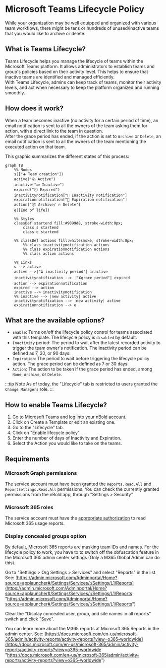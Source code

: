 # Microsoft Teams Lifecycle Policy
While your organization may be well equipped and organized with various team workflows, there might be tens or hundreds of unused/inactive teams that you would like to archive or delete. 

## What is Teams Lifecycle? 
Teams Lifecycle helps you manage the lifecycle of teams within the Microsoft Teams platform. It allows administrators to establish teams and group's policies based on their activity level. This helps to ensure that inactive teams are identified and managed efficiently.  
With Teams Lifecycle, admins can keep track of teams, monitor their activity levels, and act when necessary to keep the platform organized and running smoothly. 

## How does it work?

When a team becomes inactive (no activity for a certain period of time), an email notification is sent to all the owners of the team asking them for action, with a direct link to the team in question.  
After the grace period has ended, if the action is set to `Archive` or `Delete`, an email notification is sent to all the owners of the team mentioning the executed action on that team.

This graphic summarizes the different states of this process:

```mermaid
graph TB
    %% Nodes
    s(["➕ Team creation"])
    active("👍 Active")
    inactive("💤 Inactive")
    expired("🕛 Expired")
    inactivitynotification["📧 Inactivity notification"]
    expirationnotification["📧 Expiration notification"]
    action["📦 Archive/ 🔥 Delete"]
    e([End of life])

    %% Styles
    classDef startend fill:#9099d8, stroke-width:0px;
        class s startend
        class e startend
    
    %% classDef actions fill:whitesmoke, stroke-width:0px;
        %% class inactivitynotification actions
        %% class expirationnotification actions
        %% class action actions

    %% Links
    s --> active
    active -->|"⏳ inactivity period"| inactive
    inactivitynotification --> |"⏳grace period"| expired
    action --> expirationnotification
    expired --> action
    inactive --> inactivitynotification
    %% inactive --> |new activity| active
    inactivitynotification --> |new activity| active
    expirationnotification --> e
```

## What are the available options? 
- `Enable`: Turns on/off the lifecycle policy control for teams associated with this template. The lifecycle policy is `disabled` by default.
- `Inactivity` period: The period to wait after the latest recorded activity to trigger the team owner's notification. The inactivity period can be defined as 7, 30, or 90 days. 
- `Expiration`: The period to wait before triggering the lifecycle policy action. The grace period can be defined as 7 or 30 days. 
- `Action`: The action to be taken if the grace period has ended, among `None`, `Archive`, or `Delete`. 

:::tip Note
As of today, the "Lifecycle" tab is restricted to users granted the `Change Managers` role.
:::

## How to enable Teams Lifecycle? 
1. Go to Microsoft Teams and log into your nBold account. 
2. Click on Create a Template or edit an existing one. 
3. Go to the "Lifecycle" tab. 
4. Click on "Enable lifecycle policy". 
5. Enter the number of days of Inactivity and Expiration. 
6. Select the Action you would like to take on the teams. 

## Requirements

### Microsoft Graph permissions
The service account must have been granted the `Reports.Read.All` and `ReportSettings.Read.All` permissions. You can check the currently granted permissions from the nBold app, through "Settings > Security"

### Microsoft 365 roles
The service account must have the [appropriate authorization](https://learn.microsoft.com/en-us/graph/reportroot-authorization) to read Microsoft 365 usage reports.

### Display concealed groups option
By default, Microsoft 365 reports are masking team IDs and names. For the lifecycle policy to work, you have to to switch off the obfuscation feature in the Microsoft 365 admin center settings (Only a M365 Global Admin can do this).

Go to "Settings > Org Settings > Services" and select "Reports" in the list. See: [https://admin.microsoft.com/Adminportal/Home?source=applauncher#/Settings/Services/:/Settings/L1/Reports](https://admin.microsoft.com/Adminportal/Home?source=applauncher#/Settings/Services/:/Settings/L1/Reports "https://admin.microsoft.com/Adminportal/Home?source=applauncher#/Settings/Services/:/Settings/L1/Reports")

Clear the "Display concealed user, group, and site names in all reports" switch and click "Save".

You can learn more about the M365 reports at Microsoft 365 Reports in the admin center. See: [https://docs.microsoft.com/en-us/microsoft-365/admin/activity-reports/activity-reports?view=o365-worldwide](https://docs.microsoft.com/en-us/microsoft-365/admin/activity-reports/activity-reports?view=o365-worldwide "https://docs.microsoft.com/en-us/microsoft-365/admin/activity-reports/activity-reports?view=o365-worldwide")  